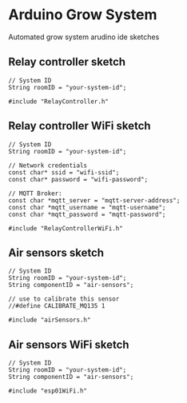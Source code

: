 # Arduino Grow System

Automated grow system arudino ide sketches

## Relay controller sketch
```
// System ID
String roomID = "your-system-id";

#include "RelayController.h"
```

## Relay controller WiFi sketch
```
// System ID
String roomID = "your-system-id";

// Network credentials
const char* ssid = "wifi-ssid";
const char* password = "wifi-password";

// MQTT Broker:
const char *mqtt_server = "mqtt-server-address";
const char *mqtt_username = "mqtt-username";
const char *mqtt_password = "mqtt-password";

#include "RelayControllerWiFi.h"
```

## Air sensors sketch
```
// System ID
String roomID = "your-system-id";
String componentID = "air-sensors";

// use to calibrate this sensor
//#define CALIBRATE_MQ135 1

#include "airSensors.h"
```

## Air sensors WiFi sketch
```
// System ID
String roomID = "your-system-id";
String componentID = "air-sensors";

#include "esp01WiFi.h"
```